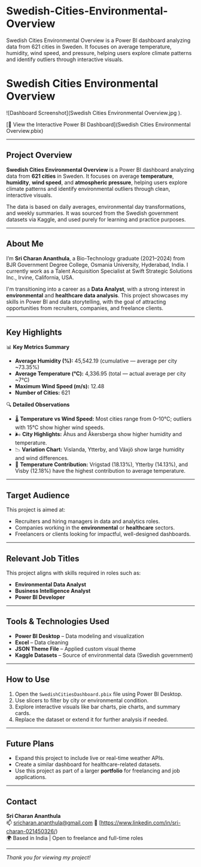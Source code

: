 # Swedish-Cities-Environmental-Overview
Swedish Cities Environmental Overview is a Power BI dashboard analyzing data from 621 cities in Sweden. It focuses on average temperature, humidity, wind speed, and pressure, helping users explore climate patterns and identify outliers through interactive visuals.

# Swedish Cities Environmental Overview

![Dashboard Screenshot](Swedish Cities Environmental Overview.jpg ).

[🔗 View the Interactive Power BI Dashboard](Swedish Cities Environmental Overview.pbix)  


---

## Project Overview

**Swedish Cities Environmental Overview** is a Power BI dashboard analyzing data from **621 cities** in Sweden. It focuses on average **temperature**, **humidity**, **wind speed**, and **atmospheric pressure**, helping users explore climate patterns and identify environmental outliers through clean, interactive visuals.

The data is based on daily averages, environmental day transformations, and weekly summaries. It was sourced from the Swedish government datasets via Kaggle, and used purely for learning and practice purposes.

---

## About Me

I’m **Sri Charan Ananthula**, a Bio-Technology graduate (2021–2024) from BJR Government Degree College, Osmania University, Hyderabad, India. I currently work as a Talent Acquisition Specialist at Swift Strategic Solutions Inc., Irvine, California, USA.

I'm transitioning into a career as a **Data Analyst**, with a strong interest in **environmental** and **healthcare data analysis**. This project showcases my skills in Power BI and data storytelling, with the goal of attracting opportunities from recruiters, companies, and freelance clients.

---

## Key Highlights

📊 **Key Metrics Summary**

- **Average Humidity (%):** 45,542.19 (cumulative — average per city ~73.35%)  
- **Average Temperature (°C):** 4,336.95 (total — actual average per city ~7°C)  
- **Maximum Wind Speed (m/s):** 12.48  
- **Number of Cities:** 621  

🔍 **Detailed Observations**

- 🌡️ **Temperature vs Wind Speed:** Most cities range from 0–10°C; outliers with 15°C show higher wind speeds.
- 🌬️ **City Highlights:** Åhus and Åkersberga show higher humidity and temperature.
- 📉 **Variation Chart:** Vislanda, Ytterby, and Växjö show large humidity and wind differences.
- 🥧 **Temperature Contribution:** Vrigstad (18.13%), Ytterby (14.13%), and Visby (12.18%) have the highest contribution to average temperature.

---

## Target Audience

This project is aimed at:
- Recruiters and hiring managers in data and analytics roles.
- Companies working in the **environmental** or **healthcare** sectors.
- Freelancers or clients looking for impactful, well-designed dashboards.

---

## Relevant Job Titles

This project aligns with skills required in roles such as:

- **Environmental Data Analyst**  
- **Business Intelligence Analyst**  
- **Power BI Developer**

---

## Tools & Technologies Used

- **Power BI Desktop** – Data modeling and visualization  
- **Excel** – Data cleaning  
- **JSON Theme File** – Applied custom visual theme  
- **Kaggle Datasets** – Source of environmental data (Swedish government)

---

## How to Use

1. Open the `SwedishCitiesDashboard.pbix` file using Power BI Desktop.
2. Use slicers to filter by city or environmental condition.
3. Explore interactive visuals like bar charts, pie charts, and summary cards.
4. Replace the dataset or extend it for further analysis if needed.

---

## Future Plans

- Expand this project to include live or real-time weather APIs.
- Create a similar dashboard for healthcare-related datasets.
- Use this project as part of a larger **portfolio** for freelancing and job applications.

---

## Contact

**Sri Charan Ananthula**  
📫 sricharan.ananthula@gmail.com
🔗 [https://www.linkedin.com/in/sri-charan-021450326/)  
🌍 Based in India | Open to freelance and full-time roles

---

*Thank you for viewing my project!*

